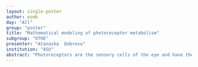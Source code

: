 ```yaml
---
layout: single-poster
author: esmb
day: "All"
group: "poster"
title: "Mathematical modeling of photoreceptor metabolism"
subgroup: "OTHE"
presenter: "Atanaska  Dobreva"
institution: "ASU"
abstract: "Photoreceptors are the sensory cells of the eye and have the most important role in vision. They convert light to electrical signals, which are sent to the brain via the optic nerve. Vision deterioration or blindness occur if the vitality of photoreceptors is compromised. To understand how to mitigate such pathological cases, it is essential to study the metabolism of photoreceptors, as this is the factor of greatest importance for photoreceptor vitality. We develop a mathematical model of nonlinear ordinary differential equations to describe metabolic dynamics in a single photoreceptor, focusing on key metabolites, such as glucose, pyruvate and lactate. Using bifurcation techniques, we find that the model has a bistable regime, biologically corresponding to a healthy versus a pathological state. We also conduct sensitivity analysis to determine which processes have the largest impact on the photoreceptor metabolic system. The results indicate that of greatest importance are the pathways linking photoreceptor metabolism with the metabolism of the retinal pigment epithelium, a cellular layer in the retina with which photoreceptors have a reciprocal resource relation."
---
```

